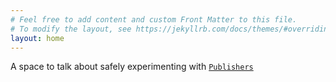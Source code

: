 ```yaml
---
# Feel free to add content and custom Front Matter to this file.
# To modify the layout, see https://jekyllrb.com/docs/themes/#overriding-theme-defaults
layout: home
---
```


A space to talk about safely experimenting with [`Publishers`](https://developer.apple.com/documentation/combine/publishers)